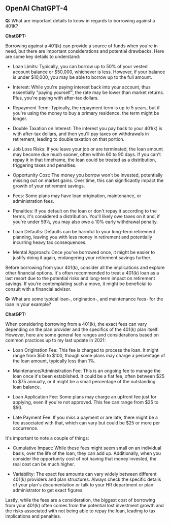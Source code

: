 ## OpenAI ChatGPT-4

**Q:** What are important details to know in regards to borrowing against a 401K?

**ChatGPT:**

Borrowing against a 401(k) can provide a source of funds when you're in need, but there are important considerations and potential drawbacks. Here are some key details to understand:

* Loan Limits: Typically, you can borrow up to 50% of your vested account balance or $50,000, whichever is less. However, if your balance is under $10,000, you may be able to borrow up to the full amount.

* Interest: While you're paying interest back into your account, thus essentially "paying yourself", the rate may be lower than market returns. Plus, you're paying with after-tax dollars.

* Repayment Term: Typically, the repayment term is up to 5 years, but if you're using the money to buy a primary residence, the term might be longer.

* Double Taxation on Interest: The interest you pay back to your 401(k) is with after-tax dollars, and then you'll pay taxes on withdrawals in retirement, leading to double taxation on that portion.

* Job Loss Risks: If you leave your job or are terminated, the loan amount may become due much sooner, often within 60 to 90 days. If you can't repay it in that timeframe, the loan could be treated as a distribution, triggering taxes and penalties.

* Opportunity Cost: The money you borrow won't be invested, potentially missing out on market gains. Over time, this can significantly impact the growth of your retirement savings.

* Fees: Some plans may have loan origination, maintenance, or administration fees.

* Penalties: If you default on the loan or don't repay it according to the terms, it's considered a distribution. You'll likely owe taxes on it and, if you're under 59½, you may also owe a 10% early withdrawal penalty.

* Loan Defaults: Defaults can be harmful to your long-term retirement planning, leaving you with less money in retirement and potentially incurring heavy tax consequences.

* Mental Approach: Once you've borrowed once, it might be easier to justify doing it again, endangering your retirement savings further.

Before borrowing from your 401(k), consider all the implications and explore other financial options. It's often recommended to treat a 401(k) loan as a last resort due to the potential risks and long-term impact on retirement savings. If you're contemplating such a move, it might be beneficial to consult with a financial advisor.

**Q:**  What are some typical loan-, origination-, and maintenance fees- for the loan in your example?

**ChatGPT:**

When considering borrowing from a 401(k), the exact fees can vary depending on the plan provider and the specifics of the 401(k) plan itself. However, here are some general fee ranges and considerations based on common practices up to my last update in 2021:

* Loan Origination Fee: This fee is charged to process the loan. It might range from $50 to $100, though some plans may charge a percentage of the loan amount, typically less than 1%.

* Maintenance/Administration Fee: This is an ongoing fee to manage the loan once it's been established. It could be a flat fee, often between $25 to $75 annually, or it might be a small percentage of the outstanding loan balance.

* Loan Application Fee: Some plans may charge an upfront fee just for applying, even if you're not approved. This fee can range from $25 to $50.

* Late Payment Fee: If you miss a payment or are late, there might be a fee associated with that, which can vary but could be $25 or more per occurrence.

It's important to note a couple of things:

* Cumulative Impact: While these fees might seem small on an individual basis, over the life of the loan, they can add up. Additionally, when you consider the opportunity cost of not having that money invested, the real cost can be much higher.

* Variability: The exact fee amounts can vary widely between different 401(k) providers and plan structures. Always check the specific details of your plan's documentation or talk to your HR department or plan administrator to get exact figures.

Lastly, while the fees are a consideration, the biggest cost of borrowing from your 401(k) often comes from the potential lost investment growth and the risks associated with not being able to repay the loan, leading to tax implications and penalties.

